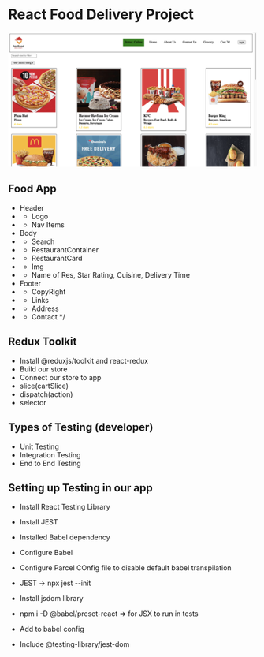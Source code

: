 # React Food Delivery Project


![alt text](./food-delivery-app.png)


## Food App

- Header
- - Logo
- - Nav Items
- Body
- - Search
- - RestaurantContainer
- - RestaurantCard
- - Img
- - Name of Res, Star Rating, Cuisine, Delivery Time
- Footer
- - CopyRight
- - Links
- - Address
- - Contact
    \*/


## Redux Toolkit

- Install @reduxjs/toolkit and react-redux
- Build our store
- Connect our store to app
- slice(cartSlice)
- dispatch(action)
- selector

## Types of Testing (developer)

- Unit Testing
- Integration Testing
- End to End Testing

## Setting up Testing in our app

- Install React Testing Library
- Install JEST
- Installed Babel dependency
- Configure Babel
- Configure Parcel COnfig file to disable default babel transpilation
- JEST -> npx jest --init
- Install jsdom library

- npm i -D @babel/preset-react => for JSX to run in tests
- Add to babel config
- Include @testing-library/jest-dom
